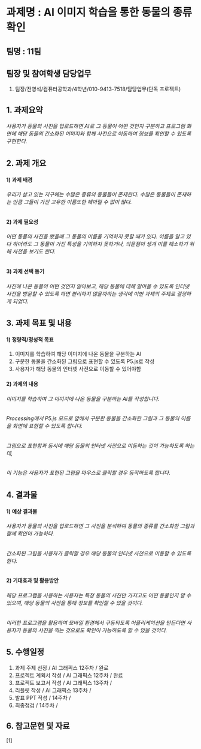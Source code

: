 과제명 : AI 이미지 학습을 통한 동물의 종류 확인
========
팀명 : 11팀
--------

팀장 및 참여학생 담당업무
--------
1) 팀장/전영석/컴퓨터공학과/4학년/010-9413-7518/담당업무(단독 프로젝트)

## 1. 과제요약
###### 사용자가 동물의 사진을 업로드하면 AI로 그 동물이 어떤 것인지 구분하고 프로그램 화면에 해당 동물의 간소화된 이미지와 함께 사전으로 이동하여 정보를 확인할 수 있도록 구현한다.

## 2. 과제 개요
#### 1) 과제 배경
###### 우리가 살고 있는 지구에는 수많은 종류의 동물들이 존재한다. 수많은 동물들이 존재하는 만큼 그들이 가진 고유한 이름또한 헤아릴 수 없이 많다.
#### 2) 과제 필요성
###### 어떤 동물의 사진을 봤을때 그 동물의 이름울 기억하지 못할 때가 있다. 이름을 알고 있다 하더라도 그 동물이 가진 특성을 기억하지 못하거나, 의문점이 생겨 이를 해소하기 위해 사전을 보기도 한다.
#### 3) 과제 선택 동기
###### 사진에 나온 동물이 어떤 것인지 알아보고, 해당 동물에 대해 알아볼 수 있도록 인터넷 사전을 방문할 수 있도록 하면 편리하지 않을까하는 생각에 이번 과제의 주제로 결정하게 되었다.

## 3. 과제 목표 및 내용
#### 1) 정량적/정성적 목표
1. 이미지를 학습하여 해당 이미지에 나온 동물을 구분하는 AI
2. 구분한 동물을 간소화된 그림으로 표현할 수 있도록 P5.js로 작성
3. 사용자가 해당 동물의 인터넷 사전으로 이동할 수 있어야함
#### 2) 과제의 내용
###### 이미지를 학습하여 그 이미지에 나온 동물을 구분하는 AI를 작성합니다. 
###### Processing에서 P5.js 모드로 앞에서 구분한 동물을 간소화한 그림과 그 동물의 이름을 화면에 표현할 수 있도록 합니다. 
###### 그림으로 표현함과 동시에 해당 동물의 인터넷 사전으로 이동하는 것이 가능하도록 하는데, 
###### 이 기능은 사용자가 표현된 그림을 마우스로 클릭할 경우 동작하도록 합니다.


## 4. 결과물
#### 1) 예상 결과물
###### 사용자가 동물의 사진을 업로드하면 그 사진을 분석하여 동물의 종류를 간소화한 그림과 함께 확인이 가능하다.
###### 간소화된 그림을 사용자가 클릭할 경우 해당 동물의 인터넷 사전으로 이동할 수 있도록 한다.
#### 2) 기대효과 및 활용방안
###### 해당 프로그램을 사용하는 사용자는 특정 동물의 사진만 가지고도 어떤 동물인지 알 수 있으며, 해당 동물의 사전을 통해 정보를 확인할 수 있을 것이다.
###### 이러한 프로그램을 활용하여 모바일 환경에서 구동되도록 어플리케이션을 만든다면 사용자가 동물의 사진을 찍는 것으로도 확인이 가능하도록 할 수 있을 것이다.

## 5. 수행일정
1. 과제 주제 선정 / AI 그래픽스 12주차 / 완료
2. 프로젝트 계획서 작성 / AI 그래픽스 12주차 / 완료
3. 프로젝트 보고서 작성 / AI 그래픽스 13주차 /
4. 리플릿 작성 / AI 그래픽스 13주차 /
5. 발표 PPT 작성 / 14주차 /
6. 최종점검 / 14주차 /

## 6. 참고문헌 및 자료
[1] 

